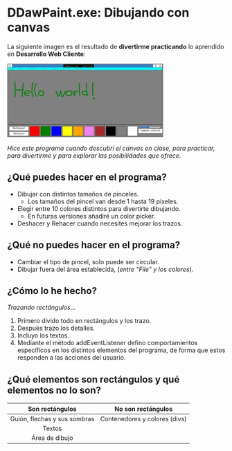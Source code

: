 # DDawPaint.exe: Dibujando con canvas

La siguiente imagen es el resultado de **divertirme practicando** lo aprendido en **Desarrollo Web Cliente**:

<picture>
<source media="(min-width: 1280px)" srcset="img/paint_4_x.jpg">
<source media="(min-width: 1080px)" srcset="img/paint_3_l.jpg">
<source media="(min-width: 800px)" srcset="img/paint_2_m.jpg">
<source media="(min-width: 360px)" srcset="img/paint_1_s.jpg">
<img src="img/paint_1_s.jpg" alt="Ejemplo dibujo canvas">
</picture>



*Hice este programa cuando descubrí el canvas en clase, para practicar, para divertirme y para explorar las posibilidades que ofrece.*


## ¿Qué puedes hacer en el programa?

* Dibujar con distintos tamaños de pinceles.
    - Los tamaños del pincel van desde 1 hasta 19 píxeles.
* Elegir entre 10 colores distintos para divertirte dibujando.
    - En futuras versiones añadiré un color picker.
* Deshacer y Rehacer cuando necesites mejorar los trazos.

## ¿Qué **no** puedes hacer en el programa?

* Cambiar el tipo de pincel, solo puede ser circular.
* Dibujar fuera del área establecida, (*entre "File" y los colores*).

## ¿Cómo lo he hecho?

*Trazando rectángulos...*
1. Primero divido todo en rectángulos y los trazo.
2. Después trazo los detalles.
3. Incluyo los textos.
4. Mediante el método addEventListener defino comportamientos específicos en los distintos elementos del programa, de forma que estos responden a las acciones del usuario.

## ¿Qué elementos son rectángulos y qué elementos no lo son?

|       Son rectángulos        |      No son rectángulos       |
| :--------------------------: | :---------------------------: |
| Guión, flechas y sus sombras | Contenedores y colores (divs) |
|            Textos            |                               |
|        Área de dibujo        |                               |
